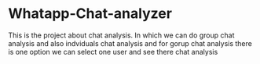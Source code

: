 # Whatapp-Chat-analyzer
This is the project about chat analysis. In which we can do group chat analysis and also 
indviduals chat analysis and for gorup chat analysis there is one option we can select one user and see there chat analysis
